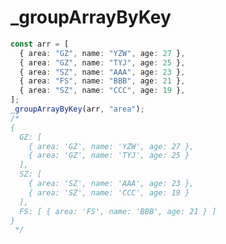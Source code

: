 # _groupArrayByKey

<ContainerBox title="介绍">
<template #desc>
将数组对象按照指定键值整理成一个以键值为键名的对象
</template>
</ContainerBox>

<ContainerBox title="基础用法" noGap>

```ts
const arr = [
  { area: "GZ", name: "YZW", age: 27 },
  { area: "GZ", name: "TYJ", age: 25 },
  { area: "SZ", name: "AAA", age: 23 },
  { area: "FS", name: "BBB", age: 21 },
  { area: "SZ", name: "CCC", age: 19 },
];
_groupArrayByKey(arr, "area");
/*
{
  GZ: [
    { area: 'GZ', name: 'YZW', age: 27 },
    { area: 'GZ', name: 'TYJ', age: 25 }
  ],
  SZ: [
    { area: 'SZ', name: 'AAA', age: 23 },
    { area: 'SZ', name: 'CCC', age: 19 }
  ],
  FS: [ { area: 'FS', name: 'BBB', age: 21 } ]
}
 */
```

<CodeBox>
<template #codes>

```ts
/**
 * @description 分类汇总，根据指定键将数组分组。
 * @param arr 要分组的数组。
 * @param key 分组的键。
 * @returns 分组后的对象。
 */
export const _groupArrayByKey = (arr: any[] = [], key: string) => {
  return key
    ? arr.reduce((t, v) => {
        if (!t[v[key]]) {
          t[v[key]] = [];
        }
        t[v[key]].push(v);
        return t;
      }, {})
    : {};
};
```
</template>
</CodeBox>
</ContainerBox>
